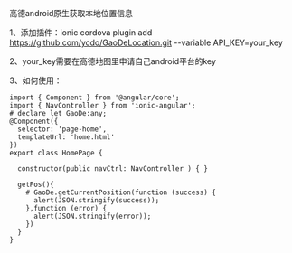 高德android原生获取本地位置信息

1、添加插件：ionic cordova plugin add https://github.com/ycdo/GaoDeLocation.git --variable API_KEY=your_key

2、your_key需要在高德地图里申请自己android平台的key

3、如何使用：
```
import { Component } from '@angular/core';
import { NavController } from 'ionic-angular'; 
# declare let GaoDe:any;
@Component({
  selector: 'page-home',
  templateUrl: 'home.html'
})
export class HomePage {

  constructor(public navCtrl: NavController ) { }
  
  getPos(){     
    # GaoDe.getCurrentPosition(function (success) {
      alert(JSON.stringify(success));
    },function (error) {
   	  alert(JSON.stringify(error)); 
    })
  }
}
```
